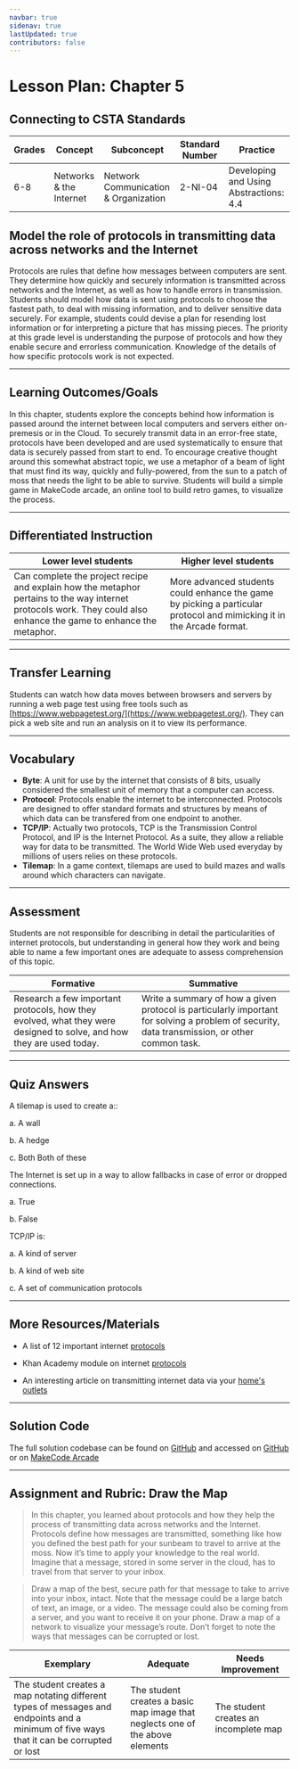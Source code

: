 ```yaml
---
navbar: true
sidenav: true
lastUpdated: true
contributors: false
---
```


<div class="home">
<h1 class="page-inner-title">Lesson Plan: Chapter 5</h1>

## Connecting to CSTA Standards

Grades | Concept | Subconcept | Standard Number | Practice
---|---|---|---|---
6-8 | Networks & the Internet | Network Communication & Organization | 2-NI-04 | Developing and Using Abstractions: 4.4 |

## Model the role of protocols in transmitting data across networks and the Internet

Protocols are rules that define how messages between computers are sent. They determine how quickly and securely information is transmitted across networks and the Internet, as well as how to handle errors in transmission. Students should model how data is sent using protocols to choose the fastest path, to deal with missing information, and to deliver sensitive data securely. For example, students could devise a plan for resending lost information or for interpreting a picture that has missing pieces. The priority at this grade level is understanding the purpose of protocols and how they enable secure and errorless communication. Knowledge of the details of how specific protocols work is not expected.

---

## Learning Outcomes/Goals

In this chapter, students explore the concepts behind how information is passed around the internet between local computers and servers either on-premesis or in the Cloud. To securely transmit data in an error-free state, protocols have been developed and are used systematically to ensure that data is securely passed from start to end. To encourage creative thought around this somewhat abstract topic, we use a metaphor of a beam of light that must find its way, quickly and fully-powered, from the sun to a patch of moss that needs the light to be able to survive. Students will build a simple game in MakeCode arcade, an online tool to build retro games, to visualize the process.

---

## Differentiated Instruction

Lower level students | Higher level students
---|---
Can complete the project recipe and explain how the metaphor pertains to the way internet protocols work. They could also enhance the game to enhance the metaphor. | More advanced students could enhance the game by picking a particular protocol and mimicking it in the Arcade format.

---

## Transfer Learning

Students can watch how data moves between browsers and servers by running a web page test using free tools such as [https://www.webpagetest.org/](https://www.webpagetest.org/). They can pick a web site and run an analysis on it to view its performance. 

---

## Vocabulary

- **Byte**: A unit for use by the internet that consists of 8 bits, usually considered the smallest unit of memory that a computer can access.
- **Protocol**: Protocols enable the internet to be interconnected. Protocols are designed to offer standard formats and structures by means of which data can be transfered from one endpoint to another.
- **TCP/IP**: Actually two protocols, TCP is the Transmission Control Protocol, and IP is the Internet Protocol. As a suite, they allow a reliable way for data to be transmitted. The World Wide Web used everyday by millions of users relies on these protocols.
- **Tilemap**: In a game context, tilemaps are used to build mazes and walls around which characters can navigate.

---

## Assessment

Students are not responsible for describing in detail the particularities of internet protocols, but understanding in general how they work and being able to name a few important ones are adequate to assess comprehension of this topic.

Formative | Summative
---|---
Research a few important protocols, how they evolved, what they were designed to solve, and how they are used today. | Write a summary of how a given protocol is particularly important for solving a problem of security, data transmission, or other common task.

---

## Quiz Answers

A tilemap is used to create a::  

a. A wall  

b. A hedge  

c. <span class="highlight">Both Both of these</span> 

The Internet is set up in a way to allow fallbacks in case of error or dropped connections. 

a. <span class="highlight">True</span>

b. False 

TCP/IP is:  

a. A kind of server  

b. A kind of web site 

c. <span class="highlight">A set of communication protocols</span>

---

## More Resources/Materials

- A list of 12 important internet [protocols](https://tyonote.com/internet_protocols_types/)

- Khan Academy module on internet [protocols](https://www.khanacademy.org/computing/computers-and-internet/xcae6f4a7ff015e7d:the-internet/xcae6f4a7ff015e7d:the-internet-protocol-suite/a/the-internet-protocols)

- An interesting article on transmitting internet data via your [home's outlets](https://www.popularmechanics.com/home/interior-projects/how-to/a14101/how-to-transmit-internet-power-outlets/)

---

## Solution Code

The full solution codebase can be found on [GitHub](https://github.com/CS4Kids/CS4Kids-Glowing-Moss) and accessed on [GitHub](https://cs4kids.github.io/CS4Kids-Glowing-Moss/) or on [MakeCode Arcade](https://makecode.com/_LCri8PVcvLy8)

---

## Assignment and Rubric: Draw the Map

> In this chapter, you learned about protocols and how they help the process of transmitting data across networks and the Internet. Protocols define how messages are transmitted, something like how you defined the best path for your sunbeam to travel to arrive at the moss. Now it’s time to apply your knowledge to the real world. Imagine that a message, stored in some server in the cloud, has to travel from that server to your inbox. 

> Draw a map of the best, secure path for that message to take to arrive into your inbox, intact. Note that the message could be a large batch of text, an image, or a video. The message could also be coming from a server, and you want to receive it on your phone. Draw a map of a network to visualize your message’s route. Don’t forget to note the ways that messages can be corrupted or lost.  

Exemplary | Adequate | Needs Improvement 
---|---|---
The student creates a map notating different types of messages and endpoints and a minimum of five ways that it can be corrupted or lost | The student creates a basic map image that neglects one of the above elements | The student creates an incomplete map
</div>